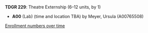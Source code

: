 **TDGR 229**: Theatre Externship (6–12 units, by 1)

- **A00** (Lab) (time and location TBA) by Meyer, Ursula (A00765508)

[Enrollment numbers over time](./TDGR229.tsv)
